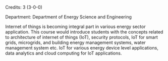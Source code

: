 Credits: 3 (3-0-0)

Department: Department of Energy Science and Engineering

Internet of things is becoming integral part in various energy sector application. This course would introduce students with the concepts related to architecture of internet of things (IoT), security protocols, IoT for smart grids, microgrids, and building energy management systems, water management system etc. IoT for various energy device level applications, data analytics and cloud computing for IoT applications.